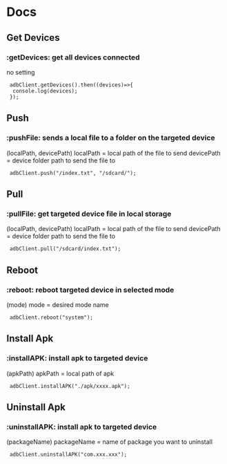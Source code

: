 # Docs

## Get Devices

### :getDevices: get all devices connected

no setting

```
 adbClient.getDevices().then((devices)=>{
  console.log(devices);
 });
```

## Push

### :pushFile: sends a local file to a folder on the targeted device

(localPath, devicePath)
localPath = local path of the file to send
devicePath = device folder path to send the file to

```
 adbClient.push("/index.txt", "/sdcard/");
```

## Pull

### :pullFile: get targeted device file in local storage

(localPath, devicePath)
localPath = local path of the file to send
devicePath = device folder path to send the file to

```
 adbClient.pull("/sdcard/index.txt");
```

## Reboot

### :reboot: reboot targeted device in selected mode

(mode)
mode = desired mode name

```
 adbClient.reboot("system");
```

## Install Apk

### :installAPK: install apk to targeted device

(apkPath)
apkPath = local path of apk

```
 adbClient.installAPK("./apk/xxxx.apk");
```

## Uninstall Apk

### :uninstallAPK: install apk to targeted device

(packageName)
packageName = name of package you want to uninstall

```
 adbClient.uninstallAPK("com.xxx.xxx");
```
